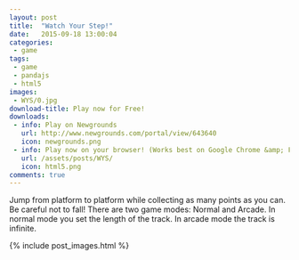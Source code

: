 ```yaml
---
layout: post
title:  "Watch Your Step!"
date:   2015-09-18 13:00:04
categories:
 - game
tags:
 - game
 - pandajs
 - html5
images:
 - WYS/0.jpg
download-title: Play now for Free!
downloads:
 - info: Play on Newgrounds
   url: http://www.newgrounds.com/portal/view/643640
   icon: newgrounds.png
 - info: Play now on your browser! (Works best on Google Chrome &amp; Firefox)
   url: /assets/posts/WYS/
   icon: html5.png
comments: true
---
```


Jump from platform to platform while collecting as many points as you can.
Be careful not to fall! There are two game modes: Normal and Arcade. In normal mode you set the length of the track. In arcade mode the track is infinite.

<!--more-->

{% include post_images.html %}